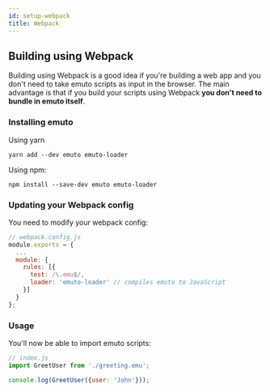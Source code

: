 ```yaml
---
id: setup-webpack
title: Webpack
---
```


## Building using Webpack

Building using Webpack is a good idea if you're building a web app and you
don't need to take emuto scripts as input in the browser. The main advantage is
that if you build your scripts using Webpack **you don't need to bundle in emuto
itself**.

### Installing emuto

Using yarn

```
yarn add --dev emuto emuto-loader
```

Using npm:

```
npm install --save-dev emuto emuto-loader
```

### Updating your Webpack config

You need to modify your webpack config:

```javascript
// webpack.config.js
module.exports = {
  ...
  module: {
    rules: [{
      test: /\.emu$/,
      loader: 'emuto-loader' // compiles emuto to JavaScript
    }]
  }
};
```

### Usage

You'll now be able to import emuto scripts:

```javascript
// index.js
import GreetUser from './greeting.emu';

console.log(GreetUser({user: 'John'}));
```
